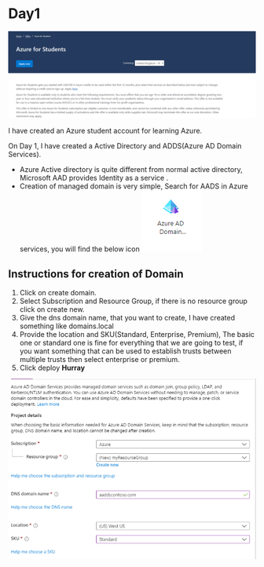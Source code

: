 
# Day1

![](.pastes\2023-04-09-14-42-43.png)

I have created an Azure student account for learning Azure.

On Day 1, I have created a Active Directory and ADDS(Azure AD Domain Services).

- Azure Active directory is quite different from normal active directory, Microsoft AAD provides Identity as a service [](https://learn.microsoft.com/en-us/azure/active-directory/fundamentals/active-directory-compare-azure-ad-to-ad).
- Creation of managed domain is very simple, Search for AADS in Azure services, you will find the below icon ![adds](./images/2023-04-11-20-53-15.png)

## Instructions for creation of Domain
1. Click on create domain.
2. Select Subscription and Resource Group, if there is no resource group click on create new.
3. Give the dns domain name, that you want to create, I have created something like domains.local
4. Provide the location and SKU(Standard, Enterprise, Premium), The basic one or standard one is fine for everything that we are going to test, if you want something that can be used to establish trusts between multiple trusts then select enterprise or premium.
5. Click deploy **Hurray**

![](.pastes\2023-04-11-20-59-36.png)
